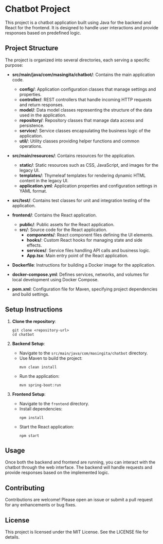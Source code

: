# Chatbot Project

This project is a chatbot application built using Java for the backend and React for the frontend. It is designed to handle user interactions and provide responses based on predefined logic.

## Project Structure

The project is organized into several directories, each serving a specific purpose:

- **src/main/java/com/masingita/chatbot/**: Contains the main application code.
  - **config/**: Application configuration classes that manage settings and properties.
  - **controller/**: REST controllers that handle incoming HTTP requests and return responses.
  - **model/**: Data model classes representing the structure of the data used in the application.
  - **repository/**: Repository classes that manage data access and persistence.
  - **service/**: Service classes encapsulating the business logic of the application.
  - **util/**: Utility classes providing helper functions and common operations.

- **src/main/resources/**: Contains resources for the application.
  - **static/**: Static resources such as CSS, JavaScript, and images for the legacy UI.
  - **templates/**: Thymeleaf templates for rendering dynamic HTML content in the legacy UI.
  - **application.yml**: Application properties and configuration settings in YAML format.

- **src/test/**: Contains test classes for unit and integration testing of the application.

- **frontend/**: Contains the React application.
  - **public/**: Public assets for the React application.
  - **src/**: Source code for the React application.
    - **components/**: React component files defining the UI elements.
    - **hooks/**: Custom React hooks for managing state and side effects.
    - **services/**: Service files handling API calls and business logic.
    - **App.tsx**: Main entry point of the React application.

- **Dockerfile**: Instructions for building a Docker image for the application.

- **docker-compose.yml**: Defines services, networks, and volumes for local development using Docker Compose.

- **pom.xml**: Configuration file for Maven, specifying project dependencies and build settings.

## Setup Instructions

1. **Clone the repository**:
   ```
   git clone <repository-url>
   cd chatbot
   ```

2. **Backend Setup**:
   - Navigate to the `src/main/java/com/masingita/chatbot` directory.
   - Use Maven to build the project:
     ```
     mvn clean install
     ```
   - Run the application:
     ```
     mvn spring-boot:run
     ```

3. **Frontend Setup**:
   - Navigate to the `frontend` directory.
   - Install dependencies:
     ```
     npm install
     ```
   - Start the React application:
     ```
     npm start
     ```

## Usage

Once both the backend and frontend are running, you can interact with the chatbot through the web interface. The backend will handle requests and provide responses based on the implemented logic.

## Contributing

Contributions are welcome! Please open an issue or submit a pull request for any enhancements or bug fixes.

## License

This project is licensed under the MIT License. See the LICENSE file for details.